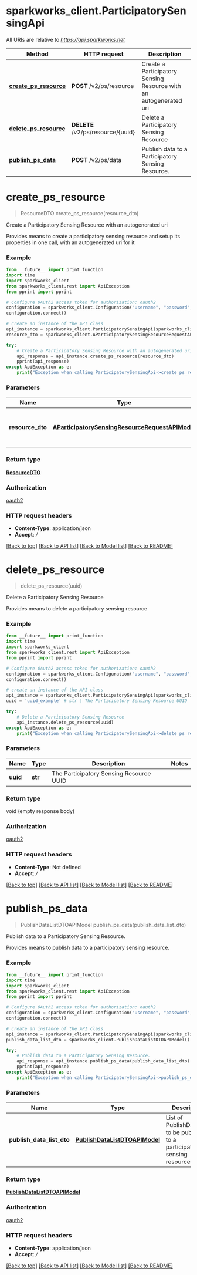 # sparkworks_client.ParticipatorySensingApi

All URIs are relative to *https://api.sparkworks.net*

Method | HTTP request | Description
------------- | ------------- | -------------
[**create_ps_resource**](ParticipatorySensingApi.md#create_ps_resource) | **POST** /v2/ps/resource | Create a Participatory Sensing Resource with an autogenerated uri
[**delete_ps_resource**](ParticipatorySensingApi.md#delete_ps_resource) | **DELETE** /v2/ps/resource/{uuid} | Delete a Participatory Sensing Resource
[**publish_ps_data**](ParticipatorySensingApi.md#publish_ps_data) | **POST** /v2/ps/data | Publish data to a Participatory Sensing Resource.


# **create_ps_resource**
> ResourceDTO create_ps_resource(resource_dto)

Create a Participatory Sensing Resource with an autogenerated uri

Provides means to create a participatory sensing resource and setup its properties in one call, with an autogenerated uri for it

### Example
```python
from __future__ import print_function
import time
import sparkworks_client
from sparkworks_client.rest import ApiException
from pprint import pprint

# Configure OAuth2 access token for authorization: oauth2
configuration = sparkworks_client.Configuration("username", "password", "client_id", "client_secret")
configuration.connect()

# create an instance of the API class
api_instance = sparkworks_client.ParticipatorySensingApi(sparkworks_client.ApiClient(configuration))
resource_dto = sparkworks_client.AParticipatorySensingResourceRequestAPIModel() # AParticipatorySensingResourceRequestAPIModel | Resource to be created and used for participatory sensing.

try:
    # Create a Participatory Sensing Resource with an autogenerated uri
    api_response = api_instance.create_ps_resource(resource_dto)
    pprint(api_response)
except ApiException as e:
    print("Exception when calling ParticipatorySensingApi->create_ps_resource: %s\n" % e)
```

### Parameters

Name | Type | Description  | Notes
------------- | ------------- | ------------- | -------------
 **resource_dto** | [**AParticipatorySensingResourceRequestAPIModel**](AParticipatorySensingResourceRequestAPIModel.md)| Resource to be created and used for participatory sensing. | 

### Return type

[**ResourceDTO**](ResourceDTO.md)

### Authorization

[oauth2](../README.md#oauth2)

### HTTP request headers

 - **Content-Type**: application/json
 - **Accept**: */*

[[Back to top]](#) [[Back to API list]](../README.md#documentation-for-api-endpoints) [[Back to Model list]](../README.md#documentation-for-models) [[Back to README]](../README.md)

# **delete_ps_resource**
> delete_ps_resource(uuid)

Delete a Participatory Sensing Resource

Provides means to delete a participatory sensing resource 

### Example
```python
from __future__ import print_function
import time
import sparkworks_client
from sparkworks_client.rest import ApiException
from pprint import pprint

# Configure OAuth2 access token for authorization: oauth2
configuration = sparkworks_client.Configuration("username", "password", "client_id", "client_secret")
configuration.connect()

# create an instance of the API class
api_instance = sparkworks_client.ParticipatorySensingApi(sparkworks_client.ApiClient(configuration))
uuid = 'uuid_example' # str | The Participatory Sensing Resource UUID

try:
    # Delete a Participatory Sensing Resource
    api_instance.delete_ps_resource(uuid)
except ApiException as e:
    print("Exception when calling ParticipatorySensingApi->delete_ps_resource: %s\n" % e)
```

### Parameters

Name | Type | Description  | Notes
------------- | ------------- | ------------- | -------------
 **uuid** | **str**| The Participatory Sensing Resource UUID | 

### Return type

void (empty response body)

### Authorization

[oauth2](../README.md#oauth2)

### HTTP request headers

 - **Content-Type**: Not defined
 - **Accept**: */*

[[Back to top]](#) [[Back to API list]](../README.md#documentation-for-api-endpoints) [[Back to Model list]](../README.md#documentation-for-models) [[Back to README]](../README.md)

# **publish_ps_data**
> PublishDataListDTOAPIModel publish_ps_data(publish_data_list_dto)

Publish data to a Participatory Sensing Resource.

Provides means to publish data to a participatory sensing resource.

### Example
```python
from __future__ import print_function
import time
import sparkworks_client
from sparkworks_client.rest import ApiException
from pprint import pprint

# Configure OAuth2 access token for authorization: oauth2
configuration = sparkworks_client.Configuration("username", "password", "client_id", "client_secret")
configuration.connect()

# create an instance of the API class
api_instance = sparkworks_client.ParticipatorySensingApi(sparkworks_client.ApiClient(configuration))
publish_data_list_dto = sparkworks_client.PublishDataListDTOAPIModel() # PublishDataListDTOAPIModel | List of PublishDataDTO to be published to a participatory sensing resource.

try:
    # Publish data to a Participatory Sensing Resource.
    api_response = api_instance.publish_ps_data(publish_data_list_dto)
    pprint(api_response)
except ApiException as e:
    print("Exception when calling ParticipatorySensingApi->publish_ps_data: %s\n" % e)
```

### Parameters

Name | Type | Description  | Notes
------------- | ------------- | ------------- | -------------
 **publish_data_list_dto** | [**PublishDataListDTOAPIModel**](PublishDataListDTOAPIModel.md)| List of PublishDataDTO to be published to a participatory sensing resource. | 

### Return type

[**PublishDataListDTOAPIModel**](PublishDataListDTOAPIModel.md)

### Authorization

[oauth2](../README.md#oauth2)

### HTTP request headers

 - **Content-Type**: application/json
 - **Accept**: */*

[[Back to top]](#) [[Back to API list]](../README.md#documentation-for-api-endpoints) [[Back to Model list]](../README.md#documentation-for-models) [[Back to README]](../README.md)

